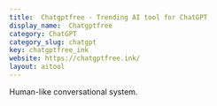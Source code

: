 ```yaml
---
title:  Chatgptfree - Trending AI tool for ChatGPT
display_name:  Chatgptfree
category: ChatGPT
category_slug: chatgpt
key: chatgptfree_ink
website: https://chatgptfree.ink/
layout: aitool
---
```


Human-like conversational system.

